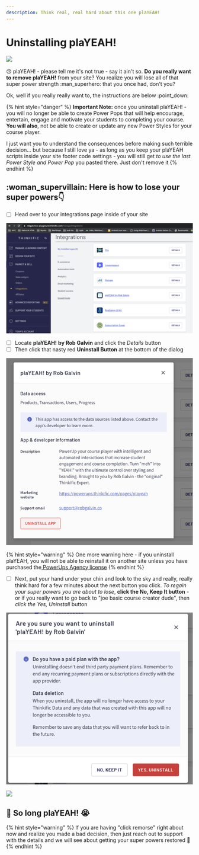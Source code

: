 ```yaml
---
description: Think real, real hard about this one plaYEAH!
---
```


# Uninstalling plaYEAH!

![](https://media.giphy.com/media/d2lcHJTG5Tscg/giphy.gif)

😢  plaYEAH! - please tell me it's not true - say it ain't so. **Do you really want to remove plaYEAH!** from your site? You realize you will lose all of that super power strength :man\_superhero: that you once had, don't you?

Ok, well if you really really want to, the instructions are below :point\_down:&#x20;

{% hint style="danger" %}
**Important Note:** once you uninstall plaYEAH! - you will no longer be able to create Power Pops that will help encourage, entertain, engage and motivate your students to completing your course. **You will also**, not be able to create or update any new Power Styles for your course player.&#x20;

I just want you to understand the consequences before making such terrible decision... but because I still love ya - as long as you keep your plaYEAH scripts inside your site footer code settings - you will still get _to use the last Power Style and Power Pop_ you pasted there. Just don't remove it
{% endhint %}

## :woman\_supervillain: Here is how to lose your super powers👇

* [ ] Head over to your integrations page inside of your site&#x20;

![](<../.gitbook/assets/Screen Shot 2021-02-12 at 1.32.33 PM.png>)

* [ ] Locate **plaYEAH!** **by Rob Galvin** and click the _Details_ button
* [ ] Then click that nasty red **Uninstall Button** at the bottom of the dialog&#x20;

![](<../.gitbook/assets/Screen Shot 2021-02-12 at 1.34.10 PM.png>)

{% hint style="warning" %}
One more warning here - if you uninstall plaYEAH, you will not be able to reinstall it on another site unless you have purchased the[ PowerUps Agency license](https://powerups.thinkific.com/pages/playeah#pricing)
{% endhint %}

* [ ] Next, put your hand under your chin and look to the sky and really, really think hard for a few minutes about the next button you click. _To regain your super powers you are about to lose_, **click the No, Keep It button** - or if you really want to go back to "joe basic course creator dude", then _click the Yes, Uninstall_ button

![](<../.gitbook/assets/Screen Shot 2021-02-12 at 1.35.21 PM.png>)

![](https://media.giphy.com/media/UQaRUOLveyjNC/giphy.gif)

## :wave: So long plaYEAH! :sob:&#x20;

{% hint style="warning" %}
If you are having "click remorse" right about now and realize you made a bad decision, then just reach out to support with the details and we will see about getting your super powers restored :superhero:&#x20;
{% endhint %}
